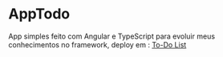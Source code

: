 # AppTodo

App simples feito com Angular e TypeScript para evoluir meus conhecimentos no framework, deploy em : [To-Do List](https://matheusoliveira21tec.github.io/todo-list-angular/) 
